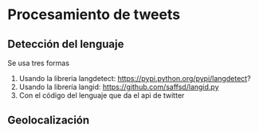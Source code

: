 # Procesamiento de tweets

## Detección del lenguaje

Se usa tres formas

1. Usando la libreria langdetect: https://pypi.python.org/pypi/langdetect?
2. Usando la librería langid: https://github.com/saffsd/langid.py
3. Con el código del lenguaje que da el api de twitter


## Geolocalización



